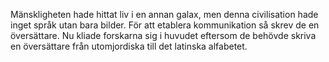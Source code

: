 Mänskligheten hade hittat liv i en annan galax, men denna civilisation hade inget språk utan bara bilder. För att etablera kommunikation så skrev de en översättare. Nu kliade forskarna sig i huvudet eftersom de behövde skriva en översättare från utomjordiska till det latinska alfabetet.
